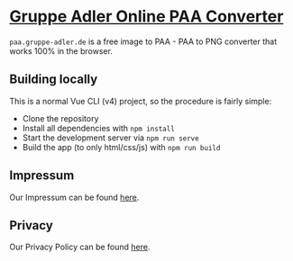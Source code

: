 # [Gruppe Adler Online PAA Converter](https://paa.gruppe-adler.de)
`paa.gruppe-adler.de` is a free image to PAA - PAA to PNG converter that works 100% in the browser.

## Building locally
This is a normal  Vue CLI (v4) project, so the procedure is fairly simple:
- Clone the repository
- Install all dependencies with `npm install`
- Start the development server via `npm run serve`
- Build the app (to only html/css/js) with `npm run build`

## Impressum
Our Impressum can be found [here](/impressum.md).

## Privacy
Our Privacy Policy can be found [here](/privacy-policy.md).
